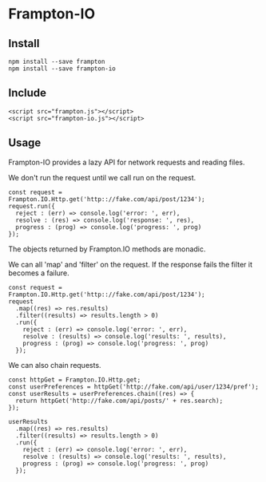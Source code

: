 # Frampton-IO


## Install
```
npm install --save frampton
npm install --save frampton-io
```

## Include
```
<script src="frampton.js"></script>
<script src="frampton-io.js"></script>
```


## Usage

Frampton-IO provides a lazy API for network requests and reading files.

We don't run the request until we call run on the request.

```
const request = Frampton.IO.Http.get('http:://fake.com/api/post/1234');
request.run({
  reject : (err) => console.log('error: ', err),
  resolve : (res) => console.log('response: ', res),
  progress : (prog) => console.log('progress: ', prog)
});
```

The objects returned by Frampton.IO methods are monadic.

We can all 'map' and 'filter' on the request. If the response fails the filter it becomes a failure.

```
const request = Frampton.IO.Http.get('http:://fake.com/api/post/1234');
request
  .map((res) => res.results)
  .filter((results) => results.length > 0)
  .run({
    reject : (err) => console.log('error: ', err),
    resolve : (results) => console.log('results: ', results),
    progress : (prog) => console.log('progress: ', prog)
  });
```

We can also chain requests.

```
const httpGet = Frampton.IO.Http.get;
const userPreferences = httpGet('http://fake.com/api/user/1234/pref');
const userResults = userPreferences.chain((res) => {
  return httpGet('http://fake.com/api/posts/' + res.search);
});

userResults
  .map((res) => res.results)
  .filter((results) => results.length > 0)
  .run({
    reject : (err) => console.log('error: ', err),
    resolve : (results) => console.log('results: ', results),
    progress : (prog) => console.log('progress: ', prog)
  });
```
